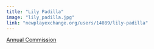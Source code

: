```yaml
---
title: "Lily Padilla"
image: "lily_padilla.jpg"
link: "newplayexchange.org/users/14089/lily-padilla"
---
```


[Annual Commission](/programs/commissions)
